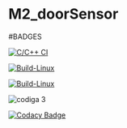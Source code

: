 # M2_doorSensor

#BADGES

[![C/C++ CI](https://github.com/19wh5a0202-Ujwala/M2_doorSensor/actions/workflows/c-cpp.yml/badge.svg)](https://github.com/19wh5a0202-Ujwala/M2_doorSensor/actions/workflows/c-cpp.yml)

[![Build-Linux](https://github.com/19wh5a0202-Ujwala/M2_doorSensor/actions/workflows/Build-Linux.yml/badge.svg)](https://github.com/19wh5a0202-Ujwala/M2_doorSensor/actions/workflows/Build-Linux.yml)

[![Build-Linux](https://github.com/19wh5a0202-Ujwala/M2_doorSensor/actions/workflows/Build-Linux.yml/badge.svg)](https://github.com/19wh5a0202-Ujwala/M2_doorSensor/actions/workflows/Build-Linux.yml)

![codiga 3](https://api.codiga.io/project/32973/status/svg)

[![Codacy Badge](https://app.codacy.com/project/badge/Grade/21699ff48fb24f2381e990796a04bfa1)](https://www.codacy.com/gh/19wh5a0202-Ujwala/M2_doorSensor/dashboard?utm_source=github.com&amp;utm_medium=referral&amp;utm_content=19wh5a0202-Ujwala/M2_doorSensor&amp;utm_campaign=Badge_Grade)




